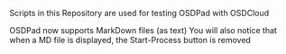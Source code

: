 Scripts in this Repository are used for testing OSDPad with OSDCloud

OSDPad now supports MarkDown files (as text)
You will also notice that when a MD file is displayed, the
Start-Process button is removed